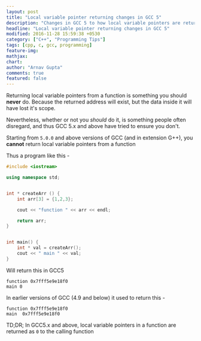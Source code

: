 ```yaml
---
layout: post
title: "Local variable pointer returning changes in GCC 5"
description: "Changes in GCC 5 to how local variable pointers are returned from a function"
headline: "Local variable pointer returning changes in GCC 5"
modified: 2016-11-28 15:59:38 +0530
category: ["C++", "Programming Tips"]
tags: [cpp, c, gcc, programming]
feature-img: 
mathjax: 
chart: 
author: "Arnav Gupta"
comments: true
featured: false
---
```


Returning local variable pointers from a function is something you should
**never** do. Because the returned address will exist, but the 
data inside it will have lost it's scope.

Nevertheless, whether or not you _should_ do it, is something people often
disregard, and thus GCC 5.x and above have tried to ensure you don't.

Starting from `5.0.0` and above versions of GCC (and in extension G++), you
**cannot** return local variable pointers from a function

Thus a program like this - 

```cpp
#include <iostream>

using namespace std;


int * createArr () {
    int arr[3] = {1,2,3};

    cout << "function " << arr << endl;

    return arr;
}


int main() {
    int * val = createArr();
    cout << " main " << val;
}
```  

Will return this in GCC5   
```
function 0x7fff5e9e18f0  
main 0   
```

In earlier versions of GCC (4.9 and below) it used to return this -  
```
function 0x7fff5e9e18f0    
main  0x7fff5e9e18f0  
```

TD;DR;
In GCC5.x and above, local variable pointers in a function are returned as `0` to the calling function
